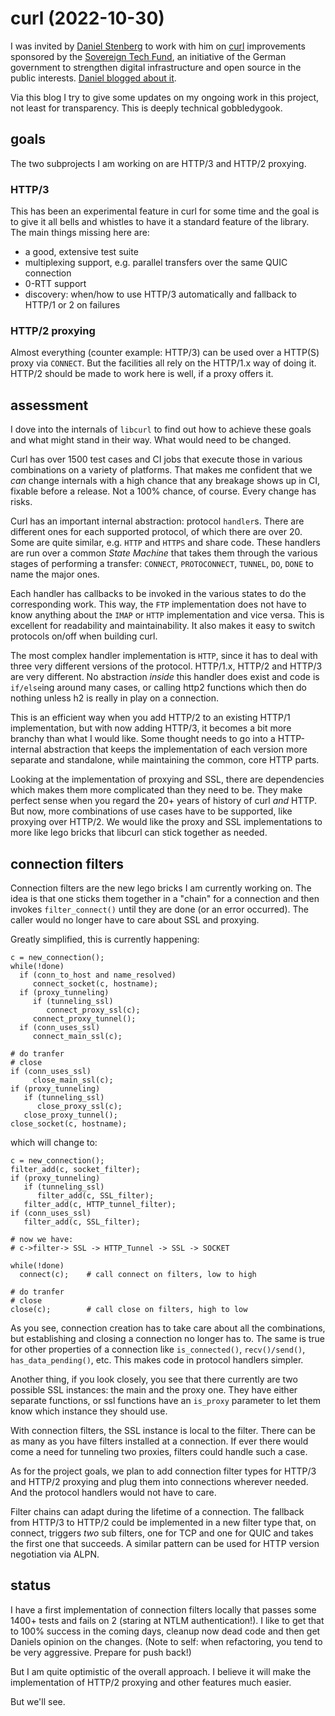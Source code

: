 # curl (2022-10-30)

I was invited by [Daniel Stenberg](https://daniel.haxx.se) to work with him on [curl](https://curl.se) improvements sponsored by the [Sovereign Tech Fund](https://sovereigntechfund.de), an initiative of the German government to strengthen digital infrastructure and open source in the public interests. [Daniel blogged about it](https://daniel.haxx.se/blog/2022/10/19/funded-curl-improvements/).

Via this blog I try to give some updates on my ongoing work in this project, not least for transparency. This is deeply technical gobbledygook.

## goals

The two subprojects I am working on are HTTP/3 and HTTP/2 proxying. 

### HTTP/3

This has been an experimental feature in curl for some time and the goal is to give it all bells and whistles to have it a standard feature of the library. The main things missing here are:

* a good, extensive test suite
* multiplexing support, e.g. parallel transfers over the same QUIC connection
* 0-RTT support
* discovery: when/how to use HTTP/3 automatically and fallback to HTTP/1 or 2 on failures

### HTTP/2 proxying

Almost everything (counter example: HTTP/3) can be used over a HTTP(S) proxy via `CONNECT`. But the facilities all rely on the HTTP/1.x way of doing it. HTTP/2 should be made to work here is well, if a proxy offers it.

## assessment

I dove into the internals of `libcurl` to find out how to achieve these goals and what might stand in their way. What would need to be changed. 

Curl has over 1500 test cases and CI jobs that execute those in various combinations on a variety of platforms. That makes me confident that we *can* change internals with a high chance that any breakage shows up in CI, fixable before a release. Not a 100% chance, of course. Every change has risks.

Curl has an important internal abstraction: protocol `handler`s. There are different ones for each supported protocol, of which there are over 20. Some are quite similar, e.g. `HTTP` and `HTTPS` and share code. These handlers are run over a common *State Machine* that takes them through the various stages of performing a transfer: `CONNECT`, `PROTOCONNECT`, `TUNNEL`, `DO`, `DONE` to name the major ones.

Each handler has callbacks to be invoked in the various states to do the corresponding work. This way, the `FTP` implementation does not have to know anything about the `IMAP` or `HTTP` implementation and vice versa. This is excellent for readability and maintainability. It also makes it easy to switch protocols on/off when building curl.

The most complex handler implementation is `HTTP`, since it has to deal with three very different versions of the protocol. HTTP/1.x, HTTP/2 and HTTP/3 are very different. No abstraction *inside* this handler does exist and code is `if/else`ing around many cases, or calling http2 functions which then do nothing unless h2 is really in play on a connection.

This is an efficient way when you add HTTP/2 to an existing HTTP/1 implementation, but with now adding HTTP/3, it becomes a bit more branchy than what I would like. Some thought needs to go into a HTTP-internal abstraction that keeps the implementation of each version more separate and standalone, while maintaining the common, core HTTP parts.

Looking at the implementation of proxying and SSL, there are dependencies which makes them more complicated
than they need to be. They make perfect sense when you regard the 20+ years of history of curl *and* HTTP. But now, more combinations of use cases have to be supported, like proxying over HTTP/2. We would like the proxy and SSL implementations to more like lego bricks that libcurl can stick together as needed.

## connection filters

Connection filters are the new lego bricks I am currently working on. The idea is that one sticks them together in a "chain" for a connection and then invokes `filter_connect()` until they are done (or an error occurred). The caller would no longer have to care about SSL and proxying. 

Greatly simplified, this is currently happening:

```
c = new_connection();
while(!done)
  if (conn_to_host and name_resolved)
     connect_socket(c, hostname);
  if (proxy_tunneling)
     if (tunneling_ssl)
        connect_proxy_ssl(c);
     connect_proxy_tunnel();
  if (conn_uses_ssl)
     connect_main_ssl(c);
     
# do tranfer
# close
if (conn_uses_ssl)
     close_main_ssl(c);
if (proxy_tunneling)
   if (tunneling_ssl)
      close_proxy_ssl(c);
   close_proxy_tunnel();
close_socket(c, hostname);

```
which will change to:

```
c = new_connection();
filter_add(c, socket_filter);
if (proxy_tunneling)
   if (tunneling_ssl)
      filter_add(c, SSL_filter);
   filter_add(c, HTTP_tunnel_filter);
if (conn_uses_ssl)
   filter_add(c, SSL_filter);

# now we have:
# c->filter-> SSL -> HTTP_Tunnel -> SSL -> SOCKET

while(!done)
  connect(c);    # call connect on filters, low to high

# do tranfer
# close
close(c);        # call close on filters, high to low
```

As you see, connection creation has to take care about all the combinations, but establishing and closing a connection no longer has to. The same is true for other properties of a connection like `is_connected()`, `recv()/send()`, `has_data_pending()`, etc. This makes code in protocol handlers simpler.

Another thing, if you look closely, you see that there currently are two possible SSL instances: the main and the proxy one. They have either separate functions, or ssl functions have an `is_proxy` parameter to let them know which instance they should use.

With connection filters, the SSL instance is local to the filter. There can be as many as you have filters installed at a connection. If ever there would come a need for tunneling two proxies, filters could handle such a case.

As for the project goals, we plan to add connection filter types for HTTP/3 and HTTP/2 proxying and plug them into connections wherever needed. And the protocol handlers would not have to care. 

Filter chains can adapt during the lifetime of a connection. The fallback from HTTP/3 to HTTP/2 could be implemented in a new filter type that, on connect, triggers *two* sub filters, one for TCP and one for QUIC and takes the first one that succeeds. A similar pattern can be used for HTTP version negotiation via ALPN.

## status

I have a first implementation of connection filters locally that passes some 1400+ tests and fails on 2 (staring at NTLM authentication!). I like to get that to 100% success in the coming days, cleanup now dead code and then get Daniels opinion on the changes. (Note to self: when refactoring, you tend to be very aggressive. Prepare for push back!)

But I am quite optimistic of the overall approach. I believe it will make the implementation of HTTP/2 proxying and other features much easier.

But we'll see.




